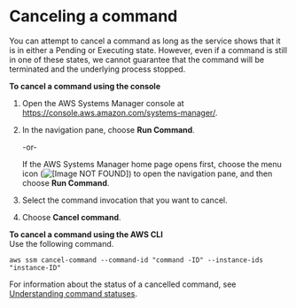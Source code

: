 # Canceling a command<a name="rc-cancel"></a>

You can attempt to cancel a command as long as the service shows that it is in either a Pending or Executing state\. However, even if a command is still in one of these states, we cannot guarantee that the command will be terminated and the underlying process stopped\. 

**To cancel a command using the console**

1. Open the AWS Systems Manager console at [https://console\.aws\.amazon\.com/systems\-manager/](https://console.aws.amazon.com/systems-manager/)\.

1. In the navigation pane, choose **Run Command**\.

   \-or\-

   If the AWS Systems Manager home page opens first, choose the menu icon \(![\[Image NOT FOUND\]](http://docs.aws.amazon.com/systems-manager/latest/userguide/images/menu-icon-small.png)\) to open the navigation pane, and then choose **Run Command**\.

1. Select the command invocation that you want to cancel\.

1. Choose **Cancel command**\.

**To cancel a command using the AWS CLI**  
Use the following command\.

```
aws ssm cancel-command --command-id "command -ID" --instance-ids "instance-ID"
```

For information about the status of a cancelled command, see [Understanding command statuses](monitor-commands.md)\.